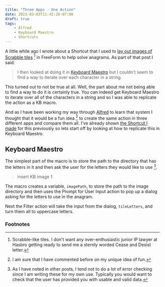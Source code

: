 ```yaml
---
title: "Three Apps - One Action"
date: 2023-03-03T11:42:28-07:00
draft: true
tags:
    - Alfred
    - Keyboard Maestro
    - Shortcuts
---
```


A little while ago I wrote about a Shortcut that I used to [lay out images of Scrabble tiles](creating-anagrams/) [^1] in FreeForm to help solve anagrams. As part of that post I said:

> I then looked at doing it in [Keyboard Maestro](https://www.keyboardmaestro.com/main/) but I couldn’t seem to find a way to iterate over each character in a string.

This turned out to not be true at all. Well, the part about me not being able to find a way to do it is certainly true. You can indeed get Keyboard Maestro to iterate over all of the characters in a string and so I was able to replicate the action as a KB macro. 

And as I have been working my way through [Alfred](https://www.alfredapp.com) to learn that system I thought that it would be a fun idea [^2] to create the same action in three different apps and compare them all. I've already shown [the Shortcut I made](creating-anagrams/) for this previously so lets start off by looking at how to replicate this in Keyboard Maestro.

## Keyboard Maestro

The simplest part of the macro is to store the path to the directory that has the letters in it and then ask the user for the letters they would like to use [^3].

> insert KB image 1

The macro creates a variable, `imagePath`, to store the path to the image directory and then uses the Prompt for User Input action to pop up a dialog asking for the letters to use in the anagram. 

Next the Filter action will take the input from the dialog, `tileLetters`, and turn them all to uppercase letters. 



### Footnotes

[^1]: Scrabble-like tiles. I don't want any over-enthusiastic junior IP lawyer at Hasbro getting ready to send me a sternly worded Cease and Desist letter. 

[^2]: I am sure that I have commented before on my unique idea of fun.

[^3]: As I have noted in other posts, I tend not to do a lot of error checking since I am writing these for my own use. Typically you would want to check that the user has provided you with usable and valid data. 